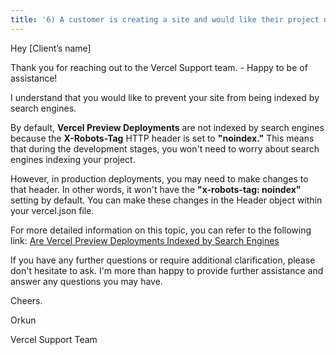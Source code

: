 ```yaml
---
title: '6) A customer is creating a site and would like their project not to be indexed by search engines. Please write a reply to the customer. Separately, list any relevant documentation you found and any feedback or information you’d like to share about your decision making process.'
---
```


Hey [Client’s name]

Thank you for reaching out to the Vercel Support team. - Happy to be of assistance!

I understand that you would like to prevent your site from being indexed by search engines.

By default, **Vercel Preview Deployments** are not indexed by search engines because the **X-Robots-Tag** HTTP header is set to **"noindex."** This means that during the development stages, you won't need to worry about search engines indexing your project.

However, in production deployments, you may need to make changes to that header. In other words, it won't have the **"x-robots-tag: noindex"** setting by default. You can make these changes in the Header object within your vercel.json file.

For more detailed information on this topic, you can refer to the following link: [Are Vercel Preview Deployments Indexed by Search Engines](https://vercel.com/guides/are-vercel-preview-deployment-indexed-by-search-engines)

If you have any further questions or require additional clarification, please don't hesitate to ask. I'm more than happy to provide further assistance and answer any questions you may have.

Cheers.

Orkun

Vercel Support Team
